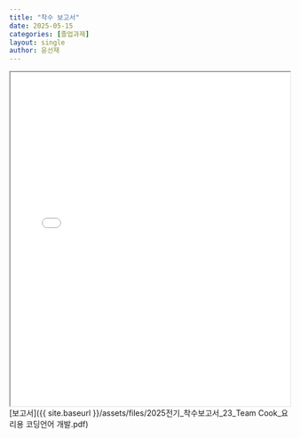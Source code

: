 ```yaml
---
title: "착수 보고서"
date: 2025-05-15
categories: [졸업과제]
layout: single
author: 윤선재
---
```

<iframe src="{{ site.baseurl }}/assets/files/2025전기_착수보고서_23_Team Cook_요리용 코딩언어 개발.pdf" width="100%" height="600px">
  [클릭](/assets/files/sample.pdf)를 클릭하세요.
</iframe>
[보고서]({{ site.baseurl }}/assets/files/2025전기_착수보고서_23_Team Cook_요리용 코딩언어 개발.pdf)